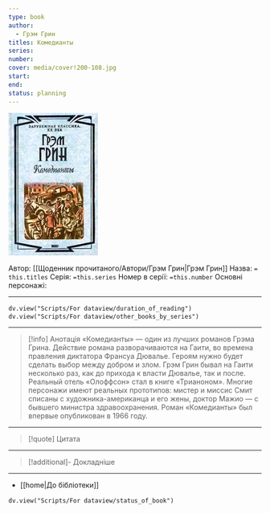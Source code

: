 ```yaml
---
type: book
author:
  - Грэм Грин
titles: Комедианты
series:
number:
cover: media/cover!200-108.jpg
start:
end:
status: planning
---
```

![cover|200](media/cover!200-108.jpg)

Автор: [[Щоденник прочитаного/Автори/Грэм Грин|Грэм Грин]]
Назва: `= this.titles`
Серія:  `=this.series`
Номер в серії: `=this.number`
Основні персонажі:

---
```dataviewjs
dv.view("Scripts/For dataview/duration_of_reading")
dv.view("Scripts/For dataview/other_books_by_series")
```

---
>[!info] Анотація
>«Комедианты» — один из лучших романов Грэма Грина. Действие романа разворачиваются на Гаити, во времена правления диктатора Франсуа Дювалье. Героям нужно будет сделать выбор между добром и злом. Грэм Грин бывал на Гаити несколько раз, как до прихода к власти Дювалье, так и после. Реальный отель «Олоффсон» стал в книге «Трианоном». Многие персонажи имеют реальных прототипов: мистер и миссис Смит списаны с художника-американца и его жены, доктор Мажио — с бывшего министра здравоохранения. Роман «Комедианты» был впервые опубликован в 1966 году.
___

>[!quote] Цитата

---
>[!additional]- Докладніше

---

- [[home|До бібліотеки]]

```dataviewjs
dv.view("Scripts/For dataview/status_of_book")
```